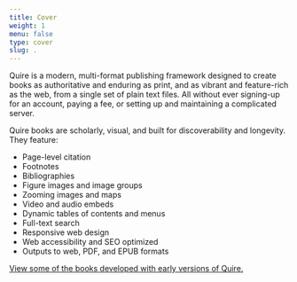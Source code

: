 ```yaml
---
title: Cover
weight: 1
menu: false
type: cover
slug: .
---
```


Quire is a modern, multi-format publishing framework designed to create books as authoritative and enduring as print, and as vibrant and feature-rich as the web, from a single set of plain text files. All without ever signing-up for an account, paying a fee, or setting up and maintaining a complicated server.

Quire books are scholarly, visual, and built for discoverability and longevity. They feature:

- Page-level citation
- Footnotes
- Bibliographies
- Figure images and image groups
- Zooming images and maps
- Video and audio embeds
- Dynamic tables of contents and menus
- Full-text search
- Responsive web design
- Web accessibility and SEO optimized
- Outputs to web, PDF, and EPUB formats

[View some of the books developed with early versions of Quire.](http://www.getty.edu/publications/digital/digitalpubs.html)
